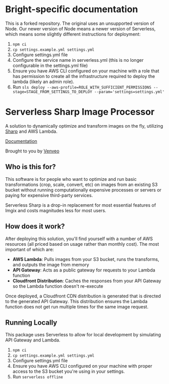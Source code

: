 # Bright-specific documentation

This is a forked repository. The original uses an unsupported version of Node. Our newer version of Node means a newer version of Serverless, which means some slightly different instructions for deployment:

1. `npm ci`
2. `cp settings.example.yml settings.yml`
3. Configure settings.yml file
4. Configure the service name in serverless.yml (this is no longer configurable in the settings.yml file) 
5. Ensure you have AWS CLI configured on your machine with a role that has permission to create all the infrastructure required to deploy the lambda (likely an admin role).
6. Run `sls deploy --aws-profile=ROLE_WITH_SUFFICIENT_PERMISSIONS --stage=STAGE_FROM_SETTINGS_TO_DEPLOY --param='settings=settings.yml'`

# Serverless Sharp Image Processor
A solution to dynamically optimize and transform images on the fly, utilizing [Sharp](https://sharp.pixelplumbing.com/en/stable/) and AWS Lambda.

[Documentation](https://venveo.github.io/serverless-sharp/index.html)

Brought to you by [Venveo](https://www.venveo.com)

## Who is this for?
This software is for people who want to optimize and run basic transformations (crop, scale, convert, etc) on images from an existing S3
bucket without running computationally expensive processes or servers or paying for expensive third-party services.

Serverless Sharp is a drop-in replacement for most essential features of Imgix and costs magnitudes less for
most users.

## How does it work?
After deploying this solution, you'll find yourself with a number of AWS resources (all priced based on usage rather
than monthly cost). The most important of which are:
- **AWS Lambda**: Pulls images from your S3 bucket, runs the transforms, and outputs the image from memory
- **API Gateway**: Acts as a public gateway for requests to your Lambda function
- **Cloudfront Distribution**: Caches the responses from your API Gateway so the Lambda function doesn't re-execute

Once deployed, a Cloudfront CDN distribution is generated that is directed to the generated API Gateway. This distribution
ensures the Lambda function does not get run multiple times for the same image request.

## Running Locally
This package uses Serverless to allow for local development by simulating API Gateway and Lambda.
1. `npm ci`
2. `cp settings.example.yml settings.yml`
3. Configure settings.yml file
4. Ensure you have AWS CLI configured on your machine with proper access to the S3 bucket you're using in your settings.
5. Run `serverless offline`
